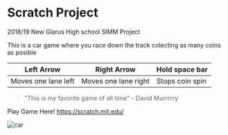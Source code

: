 # Scratch Project
2018/19 New Glarus High school SIMM Project 


This is a car game where you race down the track colecting as many coins as posible 


Left Arrow | Right Arrow | Hold space bar
---- | ------- | --------
Moves one lane left |Moves one lane right | Stops coin spin


>"This is my favorite game of all time" - David Murrrrry

Play Game Here! </b> https://scratch.mit.edu/ </b>

![car](https://www.google.com/url?sa=i&source=images&cd=&cad=rja&uact=8&ved=2ahUKEwjVg_br38_fAhWUw4MKHeTEDqcQjRx6BAgBEAU&url=https%3A%2F%2Fhowtospendit.ft.com%2Fvehicles%2F200832-road-legal-racing-cars-for-speed-junkies&psig=AOvVaw1Jm-asmpKCTnDDE8idTUWZ&ust=1546540866208868)
